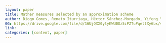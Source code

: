 ```yaml
---
layout: paper
title: Mather measures selected by an approximation scheme
author: Diogo Gomes, Renato Iturriaga, Héctor Sánchez-Morgado, Yifeng Yu
GG: https://drive.google.com/file/d/16UjQXX0ytyKWd0Oz5iPZTuPqettXy6bx/view?usp=sharing
link: 
categories: [content, paper]
---
```


